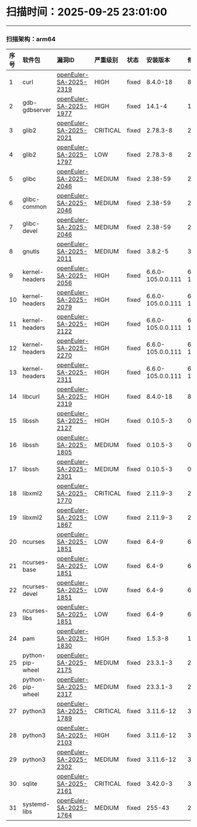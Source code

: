 # 扫描时间：2025-09-25 23:01:00

--- 
 ### 扫描架构：arm64 
|  序号  |  软件包  | 漏洞ID | 严重级别 |  状态  | 安装版本 | 修复版本 |
| :----- | :-----  | :-----  | :----- | :----- | :----- | :----- | 
| 1 | curl | [openEuler-SA-2025-2319](https://www.openeuler.org/zh/security/security-bulletins/detail/?id=openEuler-SA-2025-2319) | HIGH | fixed | 8.4.0-18 | 8.4.0-22 |
| 2 | gdb-gdbserver | [openEuler-SA-2025-1977](https://www.openeuler.org/zh/security/security-bulletins/detail/?id=openEuler-SA-2025-1977) | HIGH | fixed | 14.1-4 | 14.1-5 |
| 3 | glib2 | [openEuler-SA-2025-2021](https://www.openeuler.org/zh/security/security-bulletins/detail/?id=openEuler-SA-2025-2021) | CRITICAL | fixed | 2.78.3-8 | 2.78.3-10 |
| 4 | glib2 | [openEuler-SA-2025-1797](https://www.openeuler.org/zh/security/security-bulletins/detail/?id=openEuler-SA-2025-1797) | LOW | fixed | 2.78.3-8 | 2.78.3-9 |
| 5 | glibc | [openEuler-SA-2025-2046](https://www.openeuler.org/zh/security/security-bulletins/detail/?id=openEuler-SA-2025-2046) | MEDIUM | fixed | 2.38-59 | 2.38-65 |
| 6 | glibc-common | [openEuler-SA-2025-2046](https://www.openeuler.org/zh/security/security-bulletins/detail/?id=openEuler-SA-2025-2046) | MEDIUM | fixed | 2.38-59 | 2.38-65 |
| 7 | glibc-devel | [openEuler-SA-2025-2046](https://www.openeuler.org/zh/security/security-bulletins/detail/?id=openEuler-SA-2025-2046) | MEDIUM | fixed | 2.38-59 | 2.38-65 |
| 8 | gnutls | [openEuler-SA-2025-2011](https://www.openeuler.org/zh/security/security-bulletins/detail/?id=openEuler-SA-2025-2011) | MEDIUM | fixed | 3.8.2-5 | 3.8.2-7 |
| 9 | kernel-headers | [openEuler-SA-2025-2056](https://www.openeuler.org/zh/security/security-bulletins/detail/?id=openEuler-SA-2025-2056) | HIGH | fixed | 6.6.0-105.0.0.111 | 6.6.0-106.0.0.112 |
| 10 | kernel-headers | [openEuler-SA-2025-2079](https://www.openeuler.org/zh/security/security-bulletins/detail/?id=openEuler-SA-2025-2079) | HIGH | fixed | 6.6.0-105.0.0.111 | 6.6.0-107.0.0.113 |
| 11 | kernel-headers | [openEuler-SA-2025-2122](https://www.openeuler.org/zh/security/security-bulletins/detail/?id=openEuler-SA-2025-2122) | HIGH | fixed | 6.6.0-105.0.0.111 | 6.6.0-108.0.0.114 |
| 12 | kernel-headers | [openEuler-SA-2025-2270](https://www.openeuler.org/zh/security/security-bulletins/detail/?id=openEuler-SA-2025-2270) | HIGH | fixed | 6.6.0-105.0.0.111 | 6.6.0-109.0.0.115 |
| 13 | kernel-headers | [openEuler-SA-2025-2311](https://www.openeuler.org/zh/security/security-bulletins/detail/?id=openEuler-SA-2025-2311) | HIGH | fixed | 6.6.0-105.0.0.111 | 6.6.0-110.0.0.116 |
| 14 | libcurl | [openEuler-SA-2025-2319](https://www.openeuler.org/zh/security/security-bulletins/detail/?id=openEuler-SA-2025-2319) | HIGH | fixed | 8.4.0-18 | 8.4.0-22 |
| 15 | libssh | [openEuler-SA-2025-2127](https://www.openeuler.org/zh/security/security-bulletins/detail/?id=openEuler-SA-2025-2127) | HIGH | fixed | 0.10.5-3 | 0.10.5-5 |
| 16 | libssh | [openEuler-SA-2025-1805](https://www.openeuler.org/zh/security/security-bulletins/detail/?id=openEuler-SA-2025-1805) | MEDIUM | fixed | 0.10.5-3 | 0.10.5-4 |
| 17 | libssh | [openEuler-SA-2025-2301](https://www.openeuler.org/zh/security/security-bulletins/detail/?id=openEuler-SA-2025-2301) | MEDIUM | fixed | 0.10.5-3 | 0.10.5-6 |
| 18 | libxml2 | [openEuler-SA-2025-1770](https://www.openeuler.org/zh/security/security-bulletins/detail/?id=openEuler-SA-2025-1770) | CRITICAL | fixed | 2.11.9-3 | 2.11.9-5 |
| 19 | libxml2 | [openEuler-SA-2025-1867](https://www.openeuler.org/zh/security/security-bulletins/detail/?id=openEuler-SA-2025-1867) | LOW | fixed | 2.11.9-3 | 2.11.9-6 |
| 20 | ncurses | [openEuler-SA-2025-1851](https://www.openeuler.org/zh/security/security-bulletins/detail/?id=openEuler-SA-2025-1851) | LOW | fixed | 6.4-9 | 6.4-10 |
| 21 | ncurses-base | [openEuler-SA-2025-1851](https://www.openeuler.org/zh/security/security-bulletins/detail/?id=openEuler-SA-2025-1851) | LOW | fixed | 6.4-9 | 6.4-10 |
| 22 | ncurses-devel | [openEuler-SA-2025-1851](https://www.openeuler.org/zh/security/security-bulletins/detail/?id=openEuler-SA-2025-1851) | LOW | fixed | 6.4-9 | 6.4-10 |
| 23 | ncurses-libs | [openEuler-SA-2025-1851](https://www.openeuler.org/zh/security/security-bulletins/detail/?id=openEuler-SA-2025-1851) | LOW | fixed | 6.4-9 | 6.4-10 |
| 24 | pam | [openEuler-SA-2025-1830](https://www.openeuler.org/zh/security/security-bulletins/detail/?id=openEuler-SA-2025-1830) | HIGH | fixed | 1.5.3-8 | 1.5.3-9 |
| 25 | python-pip-wheel | [openEuler-SA-2025-2175](https://www.openeuler.org/zh/security/security-bulletins/detail/?id=openEuler-SA-2025-2175) | MEDIUM | fixed | 23.3.1-3 | 23.3.1-4 |
| 26 | python-pip-wheel | [openEuler-SA-2025-2317](https://www.openeuler.org/zh/security/security-bulletins/detail/?id=openEuler-SA-2025-2317) | MEDIUM | fixed | 23.3.1-3 | 23.3.1-5 |
| 27 | python3 | [openEuler-SA-2025-1789](https://www.openeuler.org/zh/security/security-bulletins/detail/?id=openEuler-SA-2025-1789) | CRITICAL | fixed | 3.11.6-12 | 3.11.6-13 |
| 28 | python3 | [openEuler-SA-2025-2103](https://www.openeuler.org/zh/security/security-bulletins/detail/?id=openEuler-SA-2025-2103) | HIGH | fixed | 3.11.6-12 | 3.11.6-14 |
| 29 | python3 | [openEuler-SA-2025-2302](https://www.openeuler.org/zh/security/security-bulletins/detail/?id=openEuler-SA-2025-2302) | MEDIUM | fixed | 3.11.6-12 | 3.11.6-16 |
| 30 | sqlite | [openEuler-SA-2025-2161](https://www.openeuler.org/zh/security/security-bulletins/detail/?id=openEuler-SA-2025-2161) | CRITICAL | fixed | 3.42.0-3 | 3.42.0-4 |
| 31 | systemd-libs | [openEuler-SA-2025-1764](https://www.openeuler.org/zh/security/security-bulletins/detail/?id=openEuler-SA-2025-1764) | MEDIUM | fixed | 255-43 | 255-44 |

